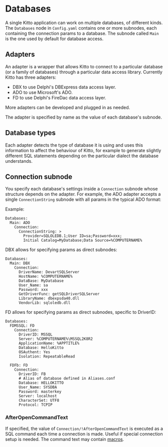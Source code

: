 # Databases #

A single Kitto application can work on multiple databases, of different kinds. The `Databases` node in `Config.yaml` contains one or more subnodes, each containing the connection params to a database. The subnode called `Main` is the one used by default for database access.

## Adapters ##

An adapter is a wrapper that allows Kitto to connect to a particular database (or a family of databases) through a particular data access library. Currently Kitto has three adapters:
  * DBX to use Delphi's DBExpress data access layer.
  * ADO to use Microsoft's ADO.
  * FD to use Delphi's FireDac data access layer.

More adapters can be developed and plugged in as needed.

The adapter is specified by name as the value of each database's subnode.

## Database types ##

Each adapter detects the type of database it is using and uses this information to affect the behaviour of Kitto, for example to generate slightly different SQL statements depending on the particular dialect the database understands.

## Connection subnode ##

You specify each database's settings inside a `Connection` subnode whose structure depends on the adapter. For example, the ADO adapter accepts a single `ConnectionString` subnode with all params in the typical ADO format:

Example:
```
Databases:
  Main: ADO
    Connection:
      ConnectionString: >
        Provider=SQLOLEDB.1;User ID=sa;Password=xxx;
        Initial Catalog=MyDatabase;Data Source=%COMPUTERNAME%
```

DBX allows for specifying params as direct subnodes:

```
Databases:
  Main: DBX
    Connection:
      DriverName: DevartSQLServer
      HostName: %COMPUTERNAME%
      DataBase: MyDatabase
      User_Name: sa
      Password: xxx
      GetDriverFunc: getSQLDriverSQLServer
      LibraryName: dbexpsda40.dll
      VendorLib: sqloledb.dll
```

FD allows for specifying params as direct subnodes, specific to DriverID:

```
Databases:
  FDMSSQL: FD
    Connection:
      DriverID: MSSQL
      Server: %COMPUTERNAME%\MSSQL2K8R2
      ApplicationName: %APPTITLE%
      Database: HelloKitto
      OSAuthent: Yes
      Isolation: RepeatableRead
    
  FDFb: FD
    Connection:
      DriverID: FB
      # Alias of database defined in Aliases.conf
      Database: HELLOKITTO
      User_Name: SYSDBA
      Password: masterkey
      Server: localhost
      CharacterSet: UTF8
      Protocol: TCPIP
```

### AfterOpenCommandText ###

If specified, the value of `Connection/!AfterOpenCommandText` is executed as a SQL command each time a connection is made. Useful if special connection setup is needed. The command text may contain [macros](Macros.md).